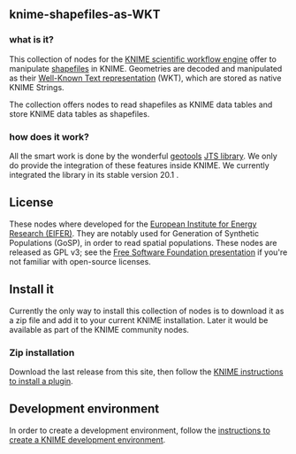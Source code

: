 ## knime-shapefiles-as-WKT

### what is it?

This collection of nodes for the [KNIME scientific workflow engine](https://en.wikipedia.org/wiki/KNIME)
offer to manipulate [shapefiles](https://en.wikipedia.org/wiki/Shapefile) in KNIME. 
Geometries are decoded and manipulated as their [Well-Known Text representation](https://en.wikipedia.org/wiki/Well-known_text_representation_of_geometry) (WKT), which are stored as native KNIME Strings. 

The collection offers nodes to read shapefiles as KNIME data tables and store KNIME data tables as shapefiles.

### how does it work?

All the smart work is done by the wonderful [geotools](https://en.wikipedia.org/wiki/GeoTools) [JTS library](https://en.wikipedia.org/wiki/JTS_Topology_Suite).
We only do provide the integration of these features inside KNIME. 
We currently integrated the library in its stable version 20.1 .

## License

These nodes where developed for the [European Institute for Energy Research (EIFER)](https://www.eifer.kit.edu/).
They are notably used for Generation of Synthetic Populations (GoSP), in order to read spatial populations. 
These nodes are released as GPL v3; see the [Free Software Foundation presentation](https://www.gnu.org/licenses/quick-guide-gplv3.en.html) if you're not familiar with open-source licenses.

## Install it

Currently the only way to install this collection of nodes is to download it as a zip file and add it to your current KNIME installation.
Later it would be available as part of the KNIME community nodes.

### Zip installation

Download the last release from this site, then follow the [KNIME instructions to install a plugin](https://www.knime.com/downloads/update).

## Development environment

In order to create a development environment, follow the [instructions to create a KNIME development environment](https://github.com/knime/knime-sdk-setup).

